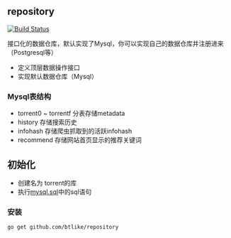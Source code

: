 ## repository
[![Build Status](https://drone.io/github.com/btlike/repository/status.png)](https://drone.io/github.com/btlike/repository/latest)


接口化的数据仓库，默认实现了Mysql，你可以实现自己的数据仓库并注册进来（Postgresql等）
- 定义顶层数据操作接口
- 实现默认数据仓库（Mysql）

### Mysql表结构

- torrent0 ~ torrentf 分表存储metadata
- history 存储搜索历史
- infohash 存储爬虫抓取到的活跃infohash
- recommend 存储网站首页显示的推荐关键词


## 初始化

- 创建名为 torrent的库
- 执行[mysql.sql](https://github.com/btlike/repository/blob/master/mysql.sql)中的sql语句

### 安装
`go get github.com/btlike/repository`
